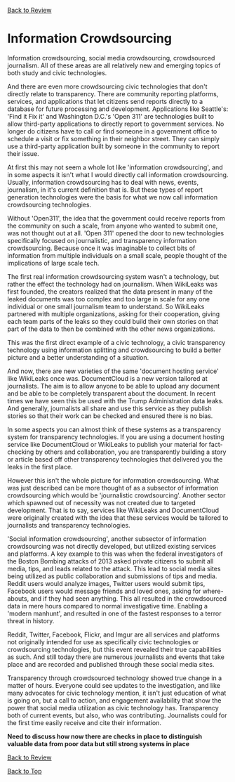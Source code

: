 [Back to Review](../SR-WorkingReview-25072017-jmb.md)

# Information Crowdsourcing
Information crowdsourcing, social media crowdsourcing, crowdsourced journalism. All of these areas are all relatively new and emerging topics of both study and civic technologies.

And there are even more crowdsourcing civic technologies that don't directly relate to transparency. There are community reporting platforms, services, and applications that let citizens send reports directly to a database for future processing and development. Applications like Seattle's: 'Find it Fix it' and Washington D.C.'s 'Open 311' are technologies built to allow third-party applications to directly report to government services. No longer do citizens have to call or find someone in a government office to schedule a visit or fix something in their neighbor street. They can simply use a third-party application built by someone in the community to report their issue.

At first this may not seem a whole lot like 'information crowdsourcing', and in some aspects it isn't what I would directly call information crowdsourcing. Usually, information crowdsourcing has to deal with news, events, journalism, in it's current definition that is. But these types of report generation technologies were the basis for what we now call information crowdsourcing technologies.

Without 'Open311', the idea that the government could receive reports from the community on such a scale, from anyone who wanted to submit one, was not thought out at all. 'Open 311' opened the door to new technologies specifically focused on journalistic, and transparency information crowdsourcing. Because once it was imaginable to collect bits of information from multiple individuals on a small scale, people thought of the implications of large scale tech.

The first real information crowdsourcing system wasn't a technology, but rather the effect the technology had on journalism. When WikiLeaks was first founded, the creators realized that the data present in many of the leaked documents was too complex and too large in scale for any one individual or one small journalism team to understand. So WikiLeaks partnered with multiple organizations, asking for their cooperation, giving each team parts of the leaks so they could build their own stories on that part of the data to then be combined with the other news organizations.

This was the first direct example of a civic technology, a civic transparency technology using information splitting and crowdsourcing to build a better picture and a better understanding of a situation.

And now, there are new varieties of the same 'document hosting service' like WikiLeaks once was. DocumentCloud is a new version tailored at journalists. The aim is to allow anyone to be able to upload any document and be able to be completely transparent about the document. In recent times we have seen this be used with the Trump Administration data leaks. And generally, journalists all share and use this service as they publish stories so that their work can be checked and ensured there is no bias.

In some aspects you can almost think of these systems as a transparency system for transparency technologies. If you are using a document hosting service like DocumentCloud or WikiLeaks to publish your material for fact-checking by others and collaboration, you are transparently building a story or article based off other transparency technologies that delivered you the leaks in the first place.

However this isn't the whole picture for information crowdsourcing. What was just described can be more thought of as a subsector of information crowdsourcing which would be 'journalistic crowdsourcing'. Another sector which spawned out of necessity was not created due to targeted development. That is to say, services like WikiLeaks and DocumentCloud were originally created with the idea that these services would be tailored to journalists and transparency technologies.

'Social information crowdsourcing', another subsector of information crowdsourcing was not directly developed, but utilized existing services and platforms. A key example to this was when the federal investigators of the Boston Bombing attacks of 2013 asked private citizens to submit all media, tips, and leads related to the attack. This lead to social media sites being utilized as public collaboration and submissions of tips and media. Reddit users would analyze images, Twitter users would submit tips, Facebook users would message friends and loved ones, asking for where-abouts, and if they had seen anything. This all resulted in the crowdsourced data in mere hours compared to normal investigative time. Enabling a 'modern manhunt', and resulted in one of the fastest responses to a terror threat in history.

Reddit, Twitter, Facebook, Flickr, and Imgur are all services and platforms not originally intended for use as specifically civic technologies or crowdsourcing technologies, but this event revealed their true capabilities as such. And still today there are numerous journalists and events that take place and are recorded and published through these social media sites.

Transparency through crowdsourced technology showed true change in a matter of hours. Everyone could see updates to the investigation, and like many advocates for civic technology mention, it isn't just education of what is going on, but a call to action, and engagement availability that show the power that social media utilization as civic technology has. Transparency both of current events, but also, who was contributing. Journalists could for the first time easily receive and cite their information.

**Need to discuss how now there are checks in place to distinguish valuable data from poor data but still strong systems in place**

[Back to Review](../../SR-WorkingReview-25072017-jmb.md)

[Back to Top](#information-crowdsourcing)
